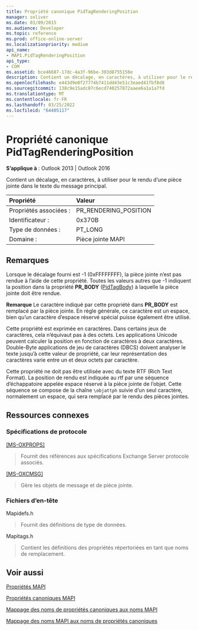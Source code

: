 ```yaml
---
title: Propriété canonique PidTagRenderingPosition
manager: soliver
ms.date: 03/09/2015
ms.audience: Developer
ms.topic: reference
ms.prod: office-online-server
ms.localizationpriority: medium
api_name:
- MAPI.PidTagRenderingPosition
api_type:
- COM
ms.assetid: bce46687-17dc-4a3f-96be-303d8755158e
description: Contient un décalage, en caractères, à utiliser pour le rendu d’une pièce jointe dans le texte du message principal. Cette propriété ne doit pas être utilisée avec du texte RTF (Rich Text Format).
ms.openlocfilehash: e443d9e0f27774b7411dd43e51c3eaed41fbf8d8
ms.sourcegitcommit: 138c9e15adc07c6ecd740257872aaee6a1a1a7fd
ms.translationtype: MT
ms.contentlocale: fr-FR
ms.lasthandoff: 03/25/2022
ms.locfileid: "64405117"
---
```

# <a name="pidtagrenderingposition-canonical-property"></a>Propriété canonique PidTagRenderingPosition

  
  
**S’applique à** : Outlook 2013 | Outlook 2016 
  
Contient un décalage, en caractères, à utiliser pour le rendu d’une pièce jointe dans le texte du message principal.
  
|Propriété |Valeur |
|:-----|:-----|
|Propriétés associées :  <br/> |PR_RENDERING_POSITION  <br/> |
|Identificateur :  <br/> |0x370B  <br/> |
|Type de données :  <br/> |PT_LONG  <br/> |
|Domaine :  <br/> |Pièce jointe MAPI  <br/> |
   
## <a name="remarks"></a>Remarques

Lorsque le décalage fourni est -1 (0xFFFFFFFF), la pièce jointe n’est pas rendue à l’aide de cette propriété. Toutes les valeurs autres que -1 indiquent la position dans la propriété **PR_BODY** ([PidTagBody](pidtagbody-canonical-property.md)) à laquelle la pièce jointe doit être rendue.
  
 **Remarque** Le caractère indiqué par cette propriété dans **PR_BODY** est remplacé par la pièce jointe. En règle générale, ce caractère est un espace, bien qu’un caractère d’espace réservé spécial puisse également être utilisé. 
  
Cette propriété est exprimée en caractères. Dans certains jeux de caractères, cela n’équivaut pas à des octets. Les applications Unicode peuvent calculer la position en fonction de caractères à deux caractères. Double-Byte applications de jeu de caractères (DBCS) doivent analyser le texte jusqu’à cette valeur de propriété, car leur représentation des caractères varie entre un et deux octets par caractère.
  
Cette propriété ne doit pas être utilisée avec du texte RTF (Rich Text Format). La position de rendu est indiquée au rtf par une séquence d’échappatoire appelée espace réservé à la pièce jointe de l’objet. Cette séquence se compose de la chaîne  `\objattph` suivie d’un seul caractère, normalement un espace, qui sera remplacé par le rendu des pièces jointes. 
  
## <a name="related-resources"></a>Ressources connexes

### <a name="protocol-specifications"></a>Spécifications de protocole

[[MS-OXPROPS]](https://msdn.microsoft.com/library/f6ab1613-aefe-447d-a49c-18217230b148%28Office.15%29.aspx)
  
> Fournit des références aux spécifications Exchange Server protocole associés.
    
[[MS-OXCMSG]](https://msdn.microsoft.com/library/7fd7ec40-deec-4c06-9493-1bc06b349682%28Office.15%29.aspx)
  
> Gère les objets de message et de pièce jointe.
    
### <a name="header-files"></a>Fichiers d’en-tête

Mapidefs.h
  
> Fournit des définitions de type de données.
    
Mapitags.h
  
> Contient les définitions des propriétés répertoriées en tant que noms de remplacement.
    
## <a name="see-also"></a>Voir aussi



[Propriétés MAPI](mapi-properties.md)
  
[Propriétés canoniques MAPI](mapi-canonical-properties.md)
  
[Mappage des noms de propriétés canoniques aux noms MAPI](mapping-canonical-property-names-to-mapi-names.md)
  
[Mappage des noms MAPI aux noms de propriétés canoniques](mapping-mapi-names-to-canonical-property-names.md)

